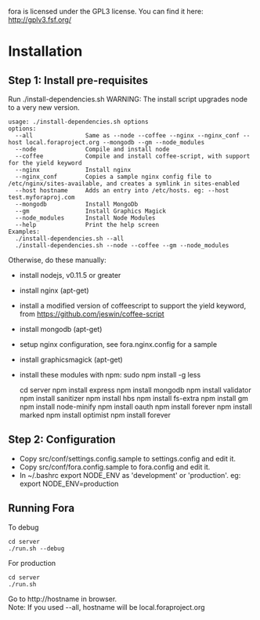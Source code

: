 fora is licensed under the GPL3 license.
You can find it here: http://gplv3.fsf.org/


Installation
============

Step 1: Install pre-requisites
------------------------------
Run ./install-dependencies.sh
WARNING: The install script upgrades node to a very new version.

```
usage: ./install-dependencies.sh options
options:
  --all               Same as --node --coffee --nginx --nginx_conf --host local.foraproject.org --mongodb --gm --node_modules
  --node              Compile and install node
  --coffee            Compile and install coffee-script, with support for the yield keyword
  --nginx             Install nginx
  --nginx_conf        Copies a sample nginx config file to /etc/nginx/sites-available, and creates a symlink in sites-enabled
  --host hostname     Adds an entry into /etc/hosts. eg: --host test.myforaproj.com
  --mongodb           Install MongoDb
  --gm                Install Graphics Magick
  --node_modules      Install Node Modules
  --help              Print the help screen
Examples:
  ./install-dependencies.sh --all
  ./install-dependencies.sh --node --coffee --gm --node_modules
```

Otherwise, do these manually:
- install nodejs, v0.11.5 or greater
- install nginx (apt-get)
- install a modified version of coffeescript to support the yield keyword, from https://github.com/jeswin/coffee-script
- install mongodb (apt-get)
- setup nginx configuration, see fora.nginx.config for a sample
- install graphicsmagick (apt-get)
- install these modules with npm:
    sudo npm install -g less    
    
    cd server
    npm install express
    npm install mongodb
    npm install validator
    npm install sanitizer
    npm install hbs
    npm install fs-extra
    npm install gm
    npm install node-minify
    npm install oauth
    npm install forever
    npm install marked
    npm install optimist
    npm install forever


Step 2: Configuration
---------------------
- Copy src/conf/settings.config.sample to settings.config and edit it.
- Copy src/conf/fora.config.sample to fora.config and edit it.
- In ~/.bashrc export NODE_ENV as 'development' or 'production'. eg: export NODE_ENV=production


Running Fora
------------
To debug
```
cd server
./run.sh --debug
```

For production
```
cd server
./run.sh
```

Go to http://hostname in browser.  
Note: If you used --all, hostname will be local.foraproject.org

